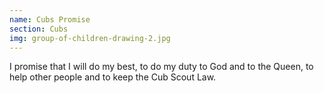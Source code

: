 ```yaml
---
name: Cubs Promise
section: Cubs
img: group-of-children-drawing-2.jpg
---
```

I promise that I will do my best,
to do my duty to God and to the Queen,
to help other people and to keep the Cub Scout Law.
